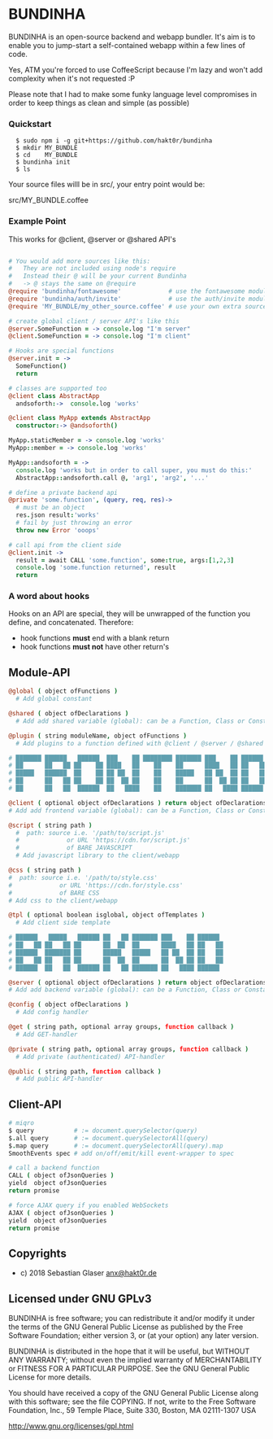 # BUNDINHA

BUNDINHA is an open-source backend and webapp bundler.
It's aim is to enable you to jump-start a self-contained
webapp within a few lines of code.

Yes, ATM you're forced to use CoffeeScript because I'm lazy and won't add
complexity when it's not requested :P

Please note that I had to make some funky language level compromises in order
to keep things as clean and simple (as possible)

### Quickstart

```ShellScript
  $ sudo npm i -g git+https://github.com/hakt0r/bundinha
  $ mkdir MY_BUNDLE
  $ cd    MY_BUNDLE
  $ bundinha init
  $ ls
```
Your source files willl be in src/, your entry point would be:

  src/MY_BUNDLE.coffee

### Example Point

This works for @client, @server or @shared API's

```CoffeeScript

# You would add more sources like this:
#   They are not included using node's require
#   Instead their @ will be your current Bundinha
#   -> @ stays the same on @require
@require 'bundinha/fontawesome'             # use the fontawesome module
@require 'bundinha/auth/invite'             # use the auth/invite module
@require 'MY_BUNDLE/my_other_source.coffee' # use your own extra source

# create global client / server API's like this
@server.SomeFunction = -> console.log "I'm server"
@client.SomeFunction = -> console.log "I'm client"

# Hooks are special functions
@server.init = ->
  SomeFunction()
  return

# classes are supported too
@client class AbstractApp
  andsoforth:->  console.log 'works'

@client class MyApp extends AbstractApp
  constructor:-> @andsoforth()

MyApp.staticMember = -> console.log 'works'
MyApp::member = -> console.log 'works'

MyApp::andsoforth = ->
  console.log 'works but in order to call super, you must do this:'
  AbstractApp::andsoforth.call @, 'arg1', 'arg2', '...'

# define a private backend api
@private 'some.function', (query, req, res)->
  # must be an object
  res.json result:'works'
  # fail by just throwing an error
  throw new Error 'ooops'

# call api from the client side
@client.init ->
  result = await CALL 'some.function', some:true, args:[1,2,3]
  console.log 'some.function returned', result
  return

```

### A word about hooks

Hooks on an API are special, they will be unwrapped of the function you define,
and concatenated. Therefore:

  - hook functions **must** end with a blank return
  - hook functions **must not** have other return's

## Module-API
```CoffeeScript
@global ( object ofFunctions )
  # Add global constant

@shared ( object ofDeclarations )
  # Add add shared variable (global): can be a Function, Class or Constant

@plugin ( string moduleName, object ofFunctions )
  # Add plugins to a function defined with @client / @server / @shared

# ███████ ██████   ██████  ███    ██ ████████ ███████ ███    ██ ██████
# ██      ██   ██ ██    ██ ████   ██    ██    ██      ████   ██ ██   ██
# █████   ██████  ██    ██ ██ ██  ██    ██    █████   ██ ██  ██ ██   ██
# ██      ██   ██ ██    ██ ██  ██ ██    ██    ██      ██  ██ ██ ██   ██
# ██      ██   ██  ██████  ██   ████    ██    ███████ ██   ████ ██████

@client ( optional object ofDeclarations ) return object ofDeclarations
# Add add frontend variable (global): can be a Function, Class or Constant

@script ( string path )
  #  path: source i.e. '/path/to/script.js'
  #             or URL 'https://cdn.for/script.js'
  #             of BARE JAVASCRIPT
  # Add javascript library to the client/webapp

@css ( string path )
#  path: source i.e. '/path/to/style.css'
#             or URL 'https://cdn.for/style.css'
#             of BARE CSS
# Add css to the client/webapp

@tpl ( optional boolean isglobal, object ofTemplates )
  # Add client side template

# ██████   █████   ██████ ██   ██ ███████ ███    ██ ██████
# ██   ██ ██   ██ ██      ██  ██  ██      ████   ██ ██   ██
# ██████  ███████ ██      █████   █████   ██ ██  ██ ██   ██
# ██   ██ ██   ██ ██      ██  ██  ██      ██  ██ ██ ██   ██
# ██████  ██   ██  ██████ ██   ██ ███████ ██   ████ ██████

@server ( optional object ofDeclarations ) return object ofDeclarations
# Add add backend variable (global): can be a Function, Class or Constant

@config ( object ofDeclarations )
  # Add config handler

@get ( string path, optional array groups, function callback )
  # Add GET-handler

@private ( string path, optional array groups, function callback )
  # Add private (authenticated) API-handler

@public ( string path, function callback )
  # Add public API-handler

```

## Client-API
```CoffeeScript
# miqro
$ query           # := document.querySelector(query)
$.all query       # := document.querySelectorAll(query)
$.map query       # := document.querySelectorAll(query).map
SmoothEvents spec # add on/off/emit/kill event-wrapper to spec

# call a backend function
CALL ( object ofJsonQueries )
yield  object ofJsonQueries
return promise

# force AJAX query if you enabled WebSockets
AJAX ( object ofJsonQueries )
yield  object ofJsonQueries
return promise
```

## Copyrights

  * c) 2018 Sebastian Glaser <anx@hakt0r.de>

## Licensed under GNU GPLv3

BUNDINHA is free software; you can redistribute it and/or modify
it under the terms of the GNU General Public License as published by
the Free Software Foundation; either version 3, or (at your option)
any later version.

BUNDINHA is distributed in the hope that it will be useful,
but WITHOUT ANY WARRANTY; without even the implied warranty of
MERCHANTABILITY or FITNESS FOR A PARTICULAR PURPOSE.  See the
GNU General Public License for more details.

You should have received a copy of the GNU General Public License
along with this software; see the file COPYING.  If not, write to
the Free Software Foundation, Inc., 59 Temple Place, Suite 330,
Boston, MA 02111-1307 USA

http://www.gnu.org/licenses/gpl.html
